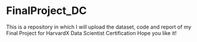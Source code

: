 # FinalProject_DC
This is a repository in which I will upload the dataset, code and report of my Final Project for HarvardX Data Scientist Certification
Hope you like it!
